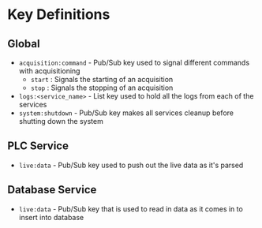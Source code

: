 # Key Definitions

## Global

* `acquisition:command` - Pub/Sub key used to signal different commands with acquisitioning
    * `start` : Signals the starting of an acquisition
    * `stop` : Signals the stopping of an acquisition
* `logs:<service_name>` - List key used to hold all the logs from each of the services
* `system:shutdown` - Pub/Sub key makes all services cleanup before shutting down the system

## PLC Service

* `live:data` - Pub/Sub key used to push out the live data as it's parsed

## Database Service

* `live:data` - Pub/Sub key that is used to read in data as it comes in to insert into database